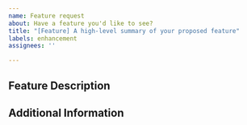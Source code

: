 ```yaml
---
name: Feature request
about: Have a feature you'd like to see?
title: "[Feature] A high-level summary of your proposed feature"
labels: enhancement
assignees: ''

---
```


## Feature Description
<!--- Provide a description of your proposed feature here -->
<!--- What is the need that this new proposed feature would fulfill? -->
<!--- Please avoid overly general statements like `Make the UI better`! -->


## Additional Information
<!--- If you have any additional information (eg mockups) or suggestions please provide them here -->
